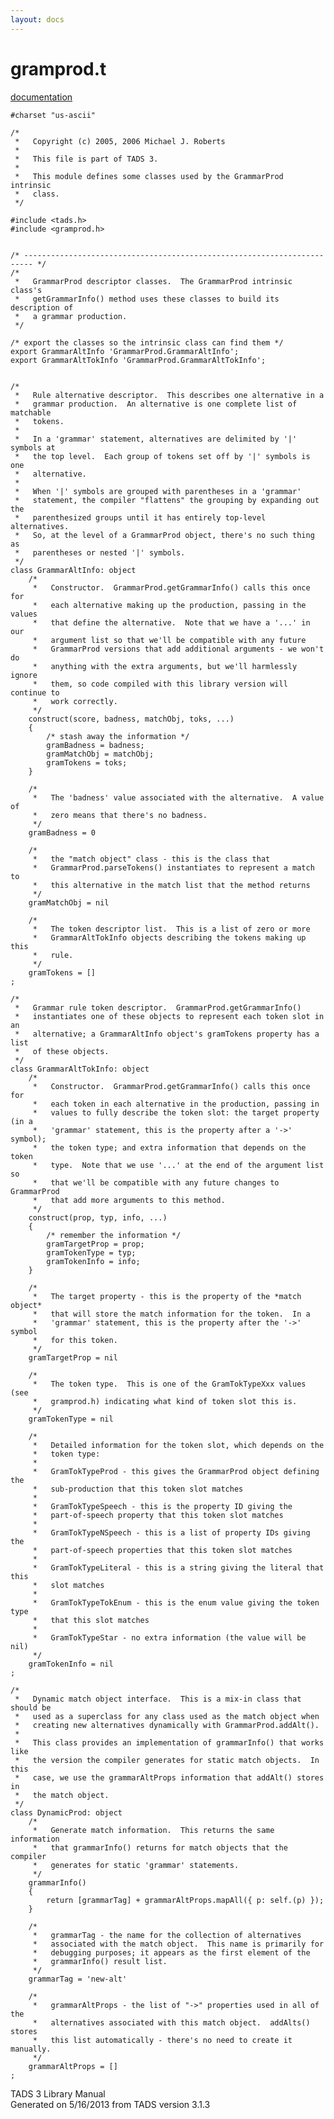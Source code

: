 ```yaml
---
layout: docs
---
```

# gramprod.t

[documentation](../file/gramprod.t.html)

    #charset "us-ascii"

    /*
     *   Copyright (c) 2005, 2006 Michael J. Roberts
     *   
     *   This file is part of TADS 3.
     *   
     *   This module defines some classes used by the GrammarProd intrinsic
     *   class.  
     */

    #include <tads.h>
    #include <gramprod.h>


    /* ------------------------------------------------------------------------ */
    /*
     *   GrammarProd descriptor classes.  The GrammarProd intrinsic class's
     *   getGrammarInfo() method uses these classes to build its description of
     *   a grammar production.
     */

    /* export the classes so the intrinsic class can find them */
    export GrammarAltInfo 'GrammarProd.GrammarAltInfo';
    export GrammarAltTokInfo 'GrammarProd.GrammarAltTokInfo';


    /*
     *   Rule alternative descriptor.  This describes one alternative in a
     *   grammar production.  An alternative is one complete list of matchable
     *   tokens.
     *   
     *   In a 'grammar' statement, alternatives are delimited by '|' symbols at
     *   the top level.  Each group of tokens set off by '|' symbols is one
     *   alternative.
     *   
     *   When '|' symbols are grouped with parentheses in a 'grammar'
     *   statement, the compiler "flattens" the grouping by expanding out the
     *   parenthesized groups until it has entirely top-level alternatives.
     *   So, at the level of a GrammarProd object, there's no such thing as
     *   parentheses or nested '|' symbols.  
     */
    class GrammarAltInfo: object
        /*
         *   Constructor.  GrammarProd.getGrammarInfo() calls this once for
         *   each alternative making up the production, passing in the values
         *   that define the alternative.  Note that we have a '...' in our
         *   argument list so that we'll be compatible with any future
         *   GrammarProd versions that add additional arguments - we won't do
         *   anything with the extra arguments, but we'll harmlessly ignore
         *   them, so code compiled with this library version will continue to
         *   work correctly.  
         */
        construct(score, badness, matchObj, toks, ...)
        {
            /* stash away the information */
            gramBadness = badness;
            gramMatchObj = matchObj;
            gramTokens = toks;
        }

        /*
         *   The 'badness' value associated with the alternative.  A value of
         *   zero means that there's no badness. 
         */
        gramBadness = 0

        /* 
         *   the "match object" class - this is the class that
         *   GrammarProd.parseTokens() instantiates to represent a match to
         *   this alternative in the match list that the method returns 
         */
        gramMatchObj = nil

        /*
         *   The token descriptor list.  This is a list of zero or more
         *   GrammarAltTokInfo objects describing the tokens making up this
         *   rule.  
         */
        gramTokens = []
    ;

    /*
     *   Grammar rule token descriptor.  GrammarProd.getGrammarInfo()
     *   instantiates one of these objects to represent each token slot in an
     *   alternative; a GrammarAltInfo object's gramTokens property has a list
     *   of these objects.
     */
    class GrammarAltTokInfo: object
        /*
         *   Constructor.  GrammarProd.getGrammarInfo() calls this once for
         *   each token in each alternative in the production, passing in
         *   values to fully describe the token slot: the target property (in a
         *   'grammar' statement, this is the property after a '->' symbol);
         *   the token type; and extra information that depends on the token
         *   type.  Note that we use '...' at the end of the argument list so
         *   that we'll be compatible with any future changes to GrammarProd
         *   that add more arguments to this method.  
         */
        construct(prop, typ, info, ...)
        {
            /* remember the information */
            gramTargetProp = prop;
            gramTokenType = typ;
            gramTokenInfo = info;
        }

        /*
         *   The target property - this is the property of the *match object*
         *   that will store the match information for the token.  In a
         *   'grammar' statement, this is the property after the '->' symbol
         *   for this token. 
         */
        gramTargetProp = nil

        /*
         *   The token type.  This is one of the GramTokTypeXxx values (see
         *   gramprod.h) indicating what kind of token slot this is.  
         */
        gramTokenType = nil

        /*
         *   Detailed information for the token slot, which depends on the
         *   token type:
         *   
         *   GramTokTypeProd - this gives the GrammarProd object defining the
         *   sub-production that this token slot matches
         *   
         *   GramTokTypeSpeech - this is the property ID giving the
         *   part-of-speech property that this token slot matches
         *   
         *   GramTokTypeNSpeech - this is a list of property IDs giving the
         *   part-of-speech properties that this token slot matches
         *   
         *   GramTokTypeLiteral - this is a string giving the literal that this
         *   slot matches
         *   
         *   GramTokTypeTokEnum - this is the enum value giving the token type
         *   that this slot matches
         *   
         *   GramTokTypeStar - no extra information (the value will be nil) 
         */
        gramTokenInfo = nil
    ;

    /*
     *   Dynamic match object interface.  This is a mix-in class that should be
     *   used as a superclass for any class used as the match object when
     *   creating new alternatives dynamically with GrammarProd.addAlt().
     *   
     *   This class provides an implementation of grammarInfo() that works like
     *   the version the compiler generates for static match objects.  In this
     *   case, we use the grammarAltProps information that addAlt() stores in
     *   the match object.  
     */
    class DynamicProd: object
        /* 
         *   Generate match information.  This returns the same information
         *   that grammarInfo() returns for match objects that the compiler
         *   generates for static 'grammar' statements.  
         */
        grammarInfo()
        {
            return [grammarTag] + grammarAltProps.mapAll({ p: self.(p) });
        }

        /* 
         *   grammarTag - the name for the collection of alternatives
         *   associated with the match object.  This name is primarily for
         *   debugging purposes; it appears as the first element of the
         *   grammarInfo() result list. 
         */
        grammarTag = 'new-alt'

        /* 
         *   grammarAltProps - the list of "->" properties used in all of the
         *   alternatives associated with this match object.  addAlts() stores
         *   this list automatically - there's no need to create it manually.  
         */
        grammarAltProps = []
    ;



TADS 3 Library Manual  
Generated on 5/16/2013 from TADS version 3.1.3


